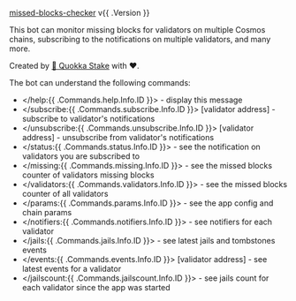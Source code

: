 [missed-blocks-checker](<https://github.com/QuokkaStake/missed-blocks-checker>) v{{ .Version }}

This bot can monitor missing blocks for validators on multiple Cosmos chains,
subscribing to the notifications on multiple validators, and many more.

Created by [🐹 Quokka Stake](<https://quokkastake.io>) with ❤️.

The bot can understand the following commands:
- </help:{{ .Commands.help.Info.ID }}> - display this message
- </subscribe:{{ .Commands.subscribe.Info.ID }}> [validator address] - subscribe to validator's notifications
- </unsubscribe:{{ .Commands.unsubscribe.Info.ID }}> [validator address] - unsubscribe from validator's notifications
- </status:{{ .Commands.status.Info.ID }}> - see the notification on validators you are subscribed to
- </missing:{{ .Commands.missing.Info.ID }}> - see the missed blocks counter of validators missing blocks
- </validators:{{ .Commands.validators.Info.ID }}> - see the missed blocks counter of all validators
- </params:{{ .Commands.params.Info.ID }}> - see the app config and chain params
- </notifiers:{{ .Commands.notifiers.Info.ID }}> - see notifiers for each validator
- </jails:{{ .Commands.jails.Info.ID }}> - see latest jails and tombstones events
- </events:{{ .Commands.events.Info.ID }}> [validator address] - see latest events for a validator
- </jailscount:{{ .Commands.jailscount.Info.ID }}> - see jails count for each validator since the app was started
